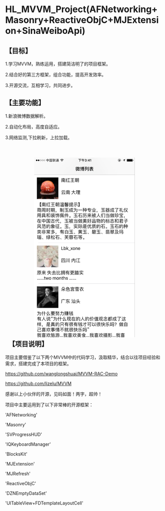 HL_MVVM_Project(AFNetworking+Masonry+ReactiveObjC+MJExtension+SinaWeiboApi)
========

【目标】
--------

  1.学习MVVM，熟练运用，搭建简洁明了的项目框架。

  2.结合好的第三方框架，组合功能，提高开发效率。

  3.开源交流，互相学习，共同进步。

【主要功能】
--------

  1.新浪微博数据解析。

  2.自动化布局，高度自适应。

  3.网络监测,下拉刷新，上拉加载。
  
  <div align=center><img width="320" height="568" src="https://raw.githubusercontent.com/heliang219/HL_MVVM/master/HL_MVVM/Screenshot.png"/></div>
  
【项目说明】
--------

  项目主要借鉴了以下两个MVVM中的代码学习，汲取精华，结合以往项目经验和需求，搭建完成了本项目的框架。

  https://github.com/wanglongshuai/MVVM-RAC-Demo

  https://github.com/lizelu/MVVM

  感谢以上小伙伴的开源，见码如面！两字，超帅！

  项目中主要运用到了以下非常棒的开源框架：

  'AFNetworking'

  'Masonry'

  'SVProgressHUD'

  'IQKeyboardManager'

  'BlocksKit'

  'MJExtension'

  'MJRefresh'

  'ReactiveObjC'

  'DZNEmptyDataSet'

  'UITableView+FDTemplateLayoutCell'

